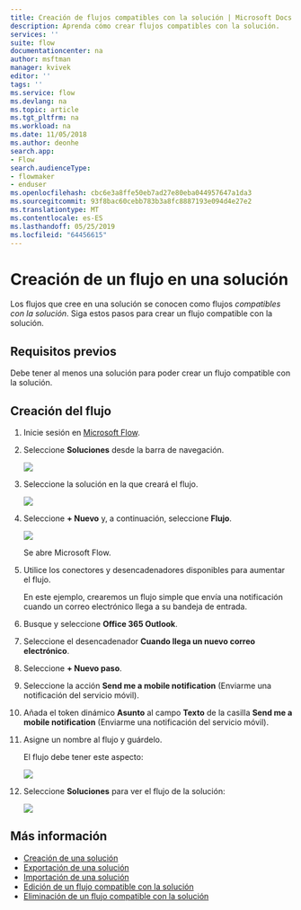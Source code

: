 ```yaml
---
title: Creación de flujos compatibles con la solución | Microsoft Docs
description: Aprenda cómo crear flujos compatibles con la solución.
services: ''
suite: flow
documentationcenter: na
author: msftman
manager: kvivek
editor: ''
tags: ''
ms.service: flow
ms.devlang: na
ms.topic: article
ms.tgt_pltfrm: na
ms.workload: na
ms.date: 11/05/2018
ms.author: deonhe
search.app:
- Flow
search.audienceType:
- flowmaker
- enduser
ms.openlocfilehash: cbc6e3a8ffe50eb7ad27e80eba044957647a1da3
ms.sourcegitcommit: 93f8bac60cebb783b3a8fc8887193e094d4e27e2
ms.translationtype: MT
ms.contentlocale: es-ES
ms.lasthandoff: 05/25/2019
ms.locfileid: "64456615"
---
```

# <a name="create-a-flow-in-a-solution"></a>Creación de un flujo en una solución

Los flujos que cree en una solución se conocen como flujos *compatibles con la solución*. Siga estos pasos para crear un flujo compatible con la solución.

## <a name="prerequisites"></a>Requisitos previos

Debe tener al menos una solución para poder crear un flujo compatible con la solución.

## <a name="create-the-flow"></a>Creación del flujo 

1. Inicie sesión en [Microsoft Flow](https://flow.microsoft.com).
1. Seleccione **Soluciones** desde la barra de navegación.

   ![](./media/create-flow-solution/select-solutions-from-left-nav.png)

1. Seleccione la solución en la que creará el flujo.

   ![](./media/create-flow-solution/new-solution-created.png)

1. Seleccione **+ Nuevo** y, a continuación, seleccione **Flujo**.

   ![](./media/create-flow-solution/select-new-flow.png)

   Se abre Microsoft Flow.

1. Utilice los conectores y desencadenadores disponibles para aumentar el flujo.

   En este ejemplo, crearemos un flujo simple que envía una notificación cuando un correo electrónico llega a su bandeja de entrada.
1. Busque y seleccione **Office 365 Outlook**.
1. Seleccione el desencadenador **Cuando llega un nuevo correo electrónico**.
1. Seleccione **+ Nuevo paso**.
1. Seleccione la acción **Send me a mobile notification** (Enviarme una notificación del servicio móvil).
1. Añada el token dinámico **Asunto** al campo **Texto** de la casilla **Send me a mobile notification** (Enviarme una notificación del servicio móvil).
1. Asigne un nombre al flujo y guárdelo.

   El flujo debe tener este aspecto:

   ![](./media/create-flow-solution/new-email-notification-flow.png)
   
1. Seleccione **Soluciones** para ver el flujo de la solución:

   ![](./media/create-flow-solution/new-flow-inside-solution.png)

## <a name="learn-more"></a>Más información

* [Creación de una solución](./overview-solution-flows.md)
* [Exportación de una solución](./export-flow-solution.md)
* [Importación de una solución](./import-flow-solution.md)
* [Edición de un flujo compatible con la solución](./edit-solution-aware-flow.md)
* [Eliminación de un flujo compatible con la solución](./remove-solution-aware-flow.md)
